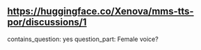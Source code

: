## https://huggingface.co/Xenova/mms-tts-por/discussions/1

contains_question: yes
question_part: Female voice?